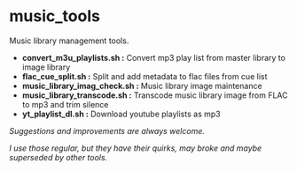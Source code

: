
# music_tools

Music library management tools.



- **convert_m3u_playlists.sh        :**   Convert mp3 play list from master library to image library
- **flac_cue_split.sh               :**   Split and add metadata to flac files from cue list
- **music_library_imag_check.sh     :**   Music library image maintenance
- **music_library_transcode.sh      :**   Transcode music library image from FLAC to mp3 and trim silence
- **yt_playlist_dl.sh               :**   Download youtube playlists as mp3



*Suggestions and improvements are always welcome.*

*I use those regular, but they have their quirks, may broke and maybe superseded by other tools.*
